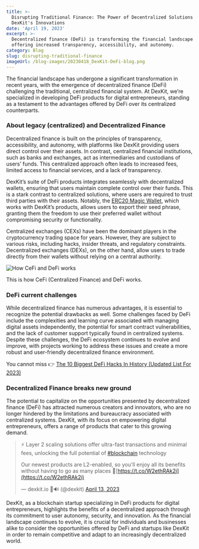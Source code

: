 ```yaml
---
title: >-
  Disrupting Traditional Finance: The Power of Decentralized Solutions and
  DexKit's Innovations
date: 'April 19, 2023'
excerpt: >-
  Decentralized finance (DeFi) is transforming the financial landscape by
  offering increased transparency, accessibility, and autonomy.
category: Blog
slug: disrupting-traditional-finance
imageUrl: /blog-images/20230418_DexKit-DeFi-blog.png
---
```


The financial landscape has undergone a significant transformation in recent years, with the emergence of decentralized finance (DeFi) challenging the traditional, centralized financial system. At DexKit, we’re specialized in developing DeFi products for digital entrepreneurs, standing as a testament to the advantages offered by DeFi over its centralized counterparts.

### About legacy (centralized) and Decentralized Finance

Decentralized finance is built on the principles of transparency, accessibility, and autonomy, with platforms like DexKit providing users direct control over their assets. In contrast, centralized financial institutions, such as banks and exchanges, act as intermediaries and custodians of users’ funds. This centralized approach often leads to increased fees, limited access to financial services, and a lack of transparency.

DexKit’s suite of DeFi products integrates seamlessly with decentralized wallets, ensuring that users maintain complete control over their funds. This is a stark contrast to centralized solutions, where users are required to trust third parties with their assets. Notably, the [ERC20 Magic Wallet](https://magic.link/), which works with DexKit’s products, allows users to export their seed phrase, granting them the freedom to use their preferred wallet without compromising security or functionality.

Centralized exchanges (CEXs) have been the dominant players in the cryptocurrency trading space for years. However, they are subject to various risks, including hacks, insider threats, and regulatory constraints. Decentralized exchanges (DEXs), on the other hand, allow users to trade directly from their wallets without relying on a central authority.

![How CeFi and DeFi works](/blog-images/HdKAUevkFqeN52Bt.png)

This is how CeFi (Centralized Finance) and DeFi works.

### DeFi current challenges

While decentralized finance has numerous advantages, it is essential to recognize the potential drawbacks as well. Some challenges faced by DeFi include the complexities and learning curve associated with managing digital assets independently, the potential for smart contract vulnerabilities, and the lack of customer support typically found in centralized systems. Despite these challenges, the DeFi ecosystem continues to evolve and improve, with projects working to address these issues and create a more robust and user-friendly decentralized finance environment.

You cannot miss 👉 [The 10 Biggest DeFi Hacks In History (Updated List For 2023)](https://www.hedgewithcrypto.com/defi-hacks/)

### Decentralized Finance breaks new ground

The potential to capitalize on the opportunities presented by decentralized finance (DeFi) has attracted numerous creators and innovators, who are no longer hindered by the limitations and bureaucracy associated with centralized systems. DexKit, with its focus on empowering digital entrepreneurs, offers a range of products that cater to this growing demand.

> ⚡ Layer 2 scaling solutions offer ultra-fast transactions and minimal fees, unlocking the full potential of [#blockchain](https://twitter.com/hashtag/blockchain?src=hash&ref_src=twsrc%5Etfw) technology  
>
> Our newest products are L2-enabled, so you'll enjoy all its benefits without having to go as many places 🥳[https://t.co/W2ethRAk2i](https://t.co/W2ethRAk2i)
>
> — dexkit.io 🦇🔊 (@dexkit) [April 13, 2023](https://twitter.com/dexkit/status/1646518542647570440?ref_src=twsrc%5Etfw)

DexKit, as a blockchain startup specializing in DeFi products for digital entrepreneurs, highlights the benefits of a decentralized approach through its commitment to user autonomy, security, and innovation. As the financial landscape continues to evolve, it is crucial for individuals and businesses alike to consider the opportunities offered by DeFi and startups like DexKit in order to remain competitive and adapt to an increasingly decentralized world.
